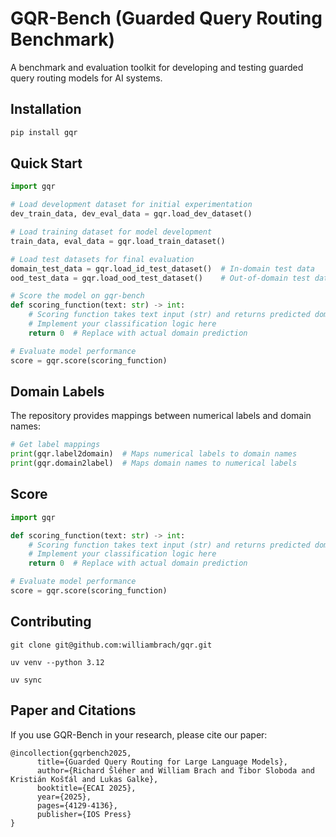 # GQR-Bench (Guarded Query Routing Benchmark)

A benchmark and evaluation toolkit for developing and testing guarded query routing models for AI systems.

## Installation

```bash
pip install gqr
```

## Quick Start

```python
import gqr

# Load development dataset for initial experimentation
dev_train_data, dev_eval_data = gqr.load_dev_dataset()

# Load training dataset for model development
train_data, eval_data = gqr.load_train_dataset()

# Load test datasets for final evaluation
domain_test_data = gqr.load_id_test_dataset()  # In-domain test data
ood_test_data = gqr.load_ood_test_dataset()    # Out-of-domain test data

# Score the model on gqr-bench
def scoring_function(text: str) -> int:
    # Scoring function takes text input (str) and returns predicted domain label (int)
    # Implement your classification logic here
    return 0  # Replace with actual domain prediction

# Evaluate model performance
score = gqr.score(scoring_function)
```

## Domain Labels

The repository provides mappings between numerical labels and domain names:

```python
# Get label mappings
print(gqr.label2domain)  # Maps numerical labels to domain names
print(gqr.domain2label)  # Maps domain names to numerical labels
```

## Score

```python
import gqr

def scoring_function(text: str) -> int:
    # Scoring function takes text input (str) and returns predicted domain label (int)
    # Implement your classification logic here
    return 0  # Replace with actual domain prediction

# Evaluate model performance
score = gqr.score(scoring_function)
```

## Contributing

```
git clone git@github.com:williambrach/gqr.git
```

```
uv venv --python 3.12
```

```
uv sync 
```

## Paper and Citations

If you use GQR-Bench in your research, please cite our paper:

```
@incollection{gqrbench2025,
      title={Guarded Query Routing for Large Language Models}, 
      author={Richard Šléher and William Brach and Tibor Sloboda and Kristián Košťál and Lukas Galke},
      booktitle={ECAI 2025},
      year={2025},
      pages={4129-4136},
      publisher={IOS Press}
}
```
